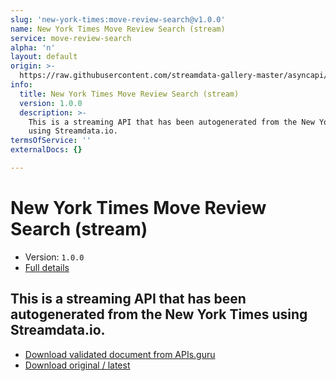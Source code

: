 ```yaml
---
slug: 'new-york-times:move-review-search@v1.0.0'
name: New York Times Move Review Search (stream)
service: move-review-search
alpha: 'n'
layout: default
origin: >-
  https://raw.githubusercontent.com/streamdata-gallery-master/asyncapi/master/_listings/new-york-times/new-york-times-move-review-search-stream-async.md
info:
  title: New York Times Move Review Search (stream)
  version: 1.0.0
  description: >-
    This is a streaming API that has been autogenerated from the New York Times
    using Streamdata.io.
termsOfService: ''
externalDocs: {}

---
```

# New York Times Move Review Search (stream)

* Version: `1.0.0`
* [Full details](../html/new-york-times:move-review-search@v1.0.0.html)



## This is a streaming API that has been autogenerated from the New York Times using Streamdata.io.



* [Download validated document from APIs.guru](https://raw.githubusercontent.com/APIs-guru/asyncapi-directory/master/docs/APIs/new-york-times%3Amove-review-search%40v1.0.0.yaml)
* [Download original / latest](https://raw.githubusercontent.com/streamdata-gallery-master/asyncapi/master/_listings/new-york-times/new-york-times-move-review-search-stream-async.md)

<script type="application/ld+json">
{
  "@context": "http://schema.org/",
  "@type": "WebAPI",
  "description": "This is a streaming API that has been autogenerated from the New York Times using Streamdata.io.",
  "documentation": "",

  "name": "New York Times Move Review Search (stream)"
}
</script>
